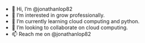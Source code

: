 - 👋 Hi, I’m @jonathanlop82
- 👀 I’m interested in grow professionally.
- 🌱 I’m currently learning cloud computing and python.
- 💞️ I’m looking to collaborate on cloud computing.
- 📫 Reach me on @jonathanlop82

<!---
jonathanlop82/jonathanlop82 is a ✨ special ✨ repository because its `README.md` (this file) appears on your GitHub profile.
You can click the Preview link to take a look at your changes.
--->

